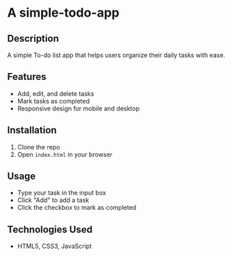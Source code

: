 ﻿# A simple-todo-app

## Description
A simple To-do list app that helps users organize their daily tasks with ease.

## Features
- Add, edit, and delete tasks
- Mark tasks as completed
- Responsive design for mobile and desktop

## Installation
1. Clone the repo
2. Open `index.html` in your browser

## Usage
- Type your task in the input box
- Click "Add" to add a task
- Click the checkbox to mark as completed

## Technologies Used
- HTML5, CSS3, JavaScript
